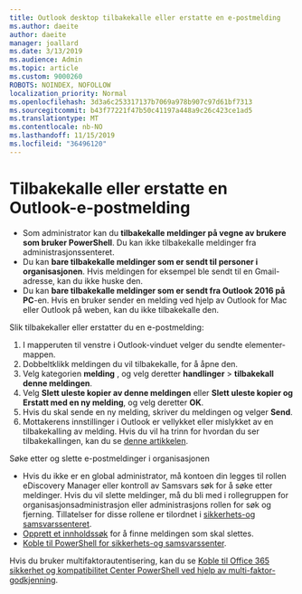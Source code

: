 ```yaml
---
title: Outlook desktop tilbakekalle eller erstatte en e-postmelding
ms.author: daeite
author: daeite
manager: joallard
ms.date: 3/13/2019
ms.audience: Admin
ms.topic: article
ms.custom: 9000260
ROBOTS: NOINDEX, NOFOLLOW
localization_priority: Normal
ms.openlocfilehash: 3d3a6c253317137b7069a978b907c97d61bf7313
ms.sourcegitcommit: b43f77221f47b50c41197a448a9c26c423ce1ad5
ms.translationtype: MT
ms.contentlocale: nb-NO
ms.lasthandoff: 11/15/2019
ms.locfileid: "36496120"
---
```

# <a name="recall-or-replace-an-outlook-email-message"></a>Tilbakekalle eller erstatte en Outlook-e-postmelding

- Som administrator kan du **tilbakekalle meldinger på vegne av brukere som bruker PowerShell**. Du kan ikke tilbakekalle meldinger fra administrasjonssenteret.
- Du kan **bare tilbakekalle meldinger som er sendt til personer i organisasjonen**. Hvis meldingen for eksempel ble sendt til en Gmail-adresse, kan du ikke huske den.
- Du kan **bare tilbakekalle meldinger som er sendt fra Outlook 2016 på PC**-en. Hvis en bruker sender en melding ved hjelp av Outlook for Mac eller Outlook på weben, kan du ikke tilbakekalle den.

Slik tilbakekaller eller erstatter du en e-postmelding:

1. I mapperuten til venstre i Outlook-vinduet velger du sendte elementer-mappen.
1. Dobbeltklikk meldingen du vil tilbakekalle, for å åpne den.
1. Velg kategorien **melding** , og velg deretter **handlinger** > **tilbakekall denne meldingen**.
1. Velg **Slett uleste kopier av denne meldingen** eller **Slett uleste kopier og Erstatt med en ny melding**, og velg deretter **OK**.
1. Hvis du skal sende en ny melding, skriver du meldingen og velger **Send**.
1. Mottakerens innstillinger i Outlook er vellykket eller mislykket av en tilbakekalling av melding. Hvis du vil ha trinn for hvordan du ser tilbakekallingen, kan du se [denne artikkelen](https://support.office.com/article/35027f88-d655-4554-b4f8-6c0729a723a0).

Søke etter og slette e-postmeldinger i organisasjonen

- Hvis du ikke er en global administrator, må kontoen din legges til rollen eDiscovery Manager eller kontroll av Samsvars søk for å søke etter meldinger. Hvis du vil slette meldinger, må du bli med i rollegruppen for organisasjonsadministrasjon eller administrasjons rollen for søk og fjerning. Tillatelser for disse rollene er tilordnet i [sikkerhets-og samsvarssenteret](https://go.microsoft.com/fwlink/?linkid=2083731).
- [Opprett et innholdssøk](https://docs.microsoft.com/office365/securitycompliance/content-search) for å finne meldingen som skal slettes.
- [Koble til PowerShell for sikkerhets-og samsvarssenter](https://docs.microsoft.com/powershell/exchange/office-365-scc/connect-to-scc-powershell/connect-to-scc-powershell?view=exchange-ps).

Hvis du bruker multifaktorautentisering, kan du se [Koble til Office 365 sikkerhet og kompatibilitet Center PowerShell ved hjelp av multi-faktor-godkjenning](https://docs.microsoft.com/powershell/exchange/office-365-scc/connect-to-scc-powershell/mfa-connect-to-scc-powershell?view=exchange-ps).